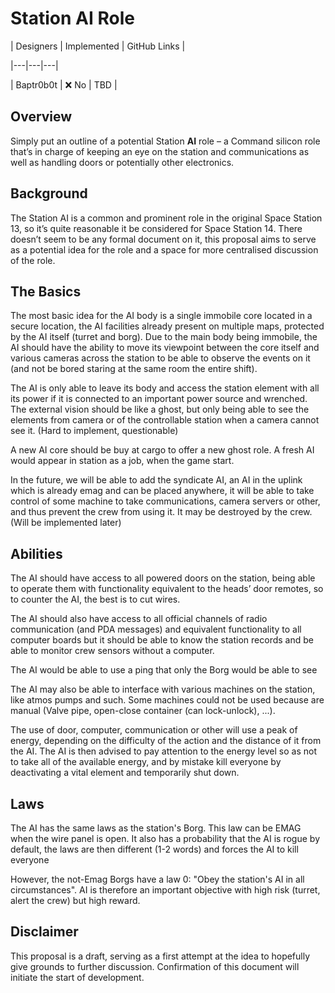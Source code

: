 # Station AI Role




| Designers | Implemented | GitHub Links |

|---|---|---|

| Baptr0b0t | :x: No | TBD |




## Overview

Simply put an outline of a potential Station **AI** role – a Command silicon role that’s in charge of keeping an eye on the station and communications as well as handling doors or potentially other electronics.




## Background

The Station AI is a common and prominent role in the original Space Station 13, so it’s quite reasonable it be considered for Space Station 14. There doesn’t seem to be any formal document on it, this proposal aims to serve as a potential idea for the role and a space for more centralised discussion of the role.




## The Basics

The most basic idea for the AI body is a single immobile core located in a secure location, the AI facilities already present on multiple maps, protected by the AI itself (turret and borg). Due to the main body being immobile, the AI should have the ability to move its viewpoint between the core itself and various cameras across the station to be able to observe the events on it (and not be bored staring at the same room the entire shift).

The AI is only able to leave its body and access the station element with all its power if it is connected to an important power source and wrenched.
The external vision should be like a ghost, but only being able to see the elements from camera or of the controllable station when a camera cannot see it. (Hard to implement, questionable)

A new AI core should be buy at cargo to offer a new ghost role. A fresh AI would appear in station as a job, when the game start.

In the future, we will be able to add the syndicate AI, an AI in the uplink which is already emag and can be placed anywhere, it will be able to take control of some machine to take communications, camera servers or other, and thus prevent the crew from using it. It may be destroyed by the crew. (Will be implemented later)



## Abilities

The AI should have access to all powered doors on the station, being able to operate them with functionality equivalent to the heads’ door remotes, so to counter the AI, the best is to cut wires.

The AI should also have access to all official channels of radio communication (and PDA messages) and equivalent functionality to all computer boards but it should be able to know the station records and be able to monitor crew sensors without a computer.

The AI would be able to use a ping that only the Borg would be able to see

The AI may also be able to interface with various machines on the station, like atmos pumps and such. Some machines could not be used because are manual (Valve pipe, open-close container (can lock-unlock), ...).

The use of door, computer, communication or other will use a peak of energy, depending on the difficulty of the action and the distance of it from the AI.
The AI is then advised to pay attention to the energy level so as not to take all of the available energy, and by mistake kill everyone by deactivating a vital element and temporarily shut down.



## Laws

The AI has the same laws as the station's Borg.
This law can be EMAG when the wire panel is open. It also has a probability that the AI is rogue by default, the laws are then different (1-2 words) and forces the AI to kill everyone

However, the not-Emag Borgs have a law 0: "Obey the station's AI in all circumstances".
AI is therefore an important objective with high risk (turret, alert the crew) but high reward.



## Disclaimer

This proposal is a draft, serving as a first attempt at the idea to hopefully give grounds to further discussion. Confirmation of this document will initiate the start of development.
